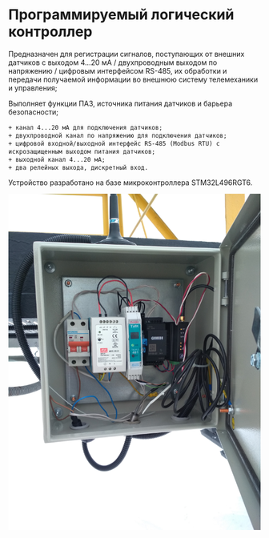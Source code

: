 # Программируемый логический контроллер 

Предназначен для регистрации сигналов, поступающих от внешних датчиков с выходом 4...20 мА / двухпроводным выходом по напряжению / цифровым интерфейсом RS-485, их обработки и передачи получаемой информации во внешнюю систему телемеханики и управления;
 
  Выполняет функции ПАЗ, источника питания датчиков и барьера безопасности;

    + канал 4...20 мА для подключения датчиков;
    + двухпроводной канал по напряжению для подключения датчиков;
    + цифровой входной/выходной интерфейс RS-485 (Modbus RTU) с искрозащищенным выходом питания датчиков;
    + выходной канал 4...20 мА;
    + два релейных выхода, дискретный вход.

Устройство разработано на базе микроконтроллера STM32L496RGT6.




![alt text](screen/IMG_20190305_123707.jpg)
